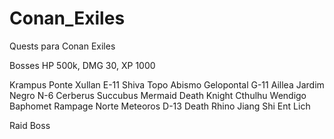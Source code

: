 # Conan_Exiles
Quests para Conan Exiles

Bosses HP 500k, DMG 30, XP 1000

Krampus            Ponte Xullan E-11
Shiva              Topo Abismo Gelopontal G-11
Aillea             Jardim Negro N-6
Cerberus
Succubus
Mermaid
Death Knight
Cthulhu
Wendigo
Baphomet
Rampage            Norte Meteoros D-13
Death Rhino
Jiang Shi
Ent
Lich

Raid Boss
